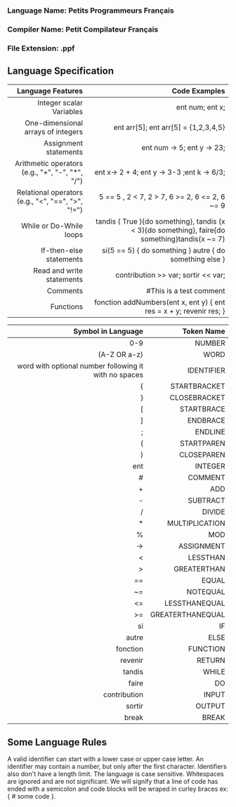 ### Language Name: Petits Programmeurs Français

### Compiler Name: Petit Compilateur Français

### File Extension: .ppf

## Language Specification

| Language Features | Code Examples |
| -----------------:| -------------:|
| Integer scalar Variables | ent num; ent x;| 
| One-dimensional arrays of integers | ent arr[5]; ent arr[5] = {1,2,3,4,5}|
| Assignment statements | ent num -> 5; ent y -> 23; |
| Arithmetic operators (e.g., "+", "-", "*", "/") |ent x-> 2 + 4; ent y -> 3-3 ;ent k -> 6/3; |
| Relational operators (e.g., "<", "==", ">", "!=") | 5 == 5 , 2 < 7, 2 > 7, 6 >= 2, 6 <= 2, 6 ~= 9|
| While or Do-While loops | tandis ( True ){do something}, tandis (x < 3){do something}, faire{do something}tandis(x ~= 7)|
| If-then-else statements | si(5 == 5) { do something } autre { do something else } |
| Read and write statements | contribution >> var; sortir << var;|
| Comments | #This is a test comment |
| Functions | fonction addNumbers(ent x, ent y) { ent res = x + y; revenir res; } |

| Symbol in Language | Token Name |
| -----------------:| -------------:|
| 0-9 | NUMBER |
| (A-Z OR a-z) | WORD |
| word with optional number following it with no spaces | IDENTIFIER | 
| { | STARTBRACKET |
| } | CLOSEBRACKET |
| [ | STARTBRACE |
| ] | ENDBRACE |
| ; | ENDLINE |
| ( | STARTPAREN |
| ) | CLOSEPAREN |
| ent | INTEGER |
| # | COMMENT |
| + | ADD |
| - | SUBTRACT |
| / | DIVIDE |
| * | MULTIPLICATION |
| % | MOD |
| -> | ASSIGNMENT |
| < | LESSTHAN |
| > | GREATERTHAN |
| == | EQUAL |
| ~= | NOTEQUAL |
| <= | LESSTHANEQUAL |
| >= | GREATERTHANEQUAL |
| si | IF |
| autre | ELSE |
| fonction | FUNCTION |
| revenir | RETURN |
| tandis | WHILE |
| faire | DO| 
| contribution | INPUT |
| sortir | OUTPUT |
| break | BREAK |

## Some Language Rules
  A valid identifier can start with a lower case or upper case letter. An identifier may contain a number, but only after the first character. Identifiers also don't have a length limit. The language is case sensitive. Whitespaces are ignored and are not significant. We will signify that a line of code has ended with a semicolon and code blocks will be wraped in curley braces ex: { # some code }.
